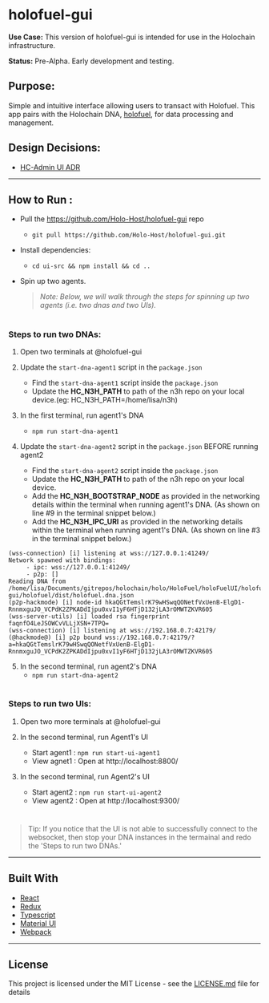 # holofuel-gui

**Use Case:** This version of holofuel-gui is intended for use in the Holochain infrastructure.

**Status:** Pre-Alpha. Early development and testing.

## Purpose:
Simple and intuitive interface allowing users to transact with Holofuel.  This app pairs with the Holochain DNA, [holofuel](https://github.com/Holo-Host/holofuel), for data processing and management.

## Design Decisions:
* [HC-Admin UI ADR](https://hackmd.io/t7Y0H5eNQtycrsNyVRe3Ww?both)

---

## How to Run :
- Pull the https://github.com/Holo-Host/holofuel-gui repo
    - `git pull https://github.com/Holo-Host/holofuel-gui.git`
      
- Install dependencies:
    - `cd ui-src && npm install && cd ..`
  
- Spin up two agents. 
    > *Note: Below, we will walk through the steps for spinning up two agents (i.e. two dnas and two UIs).*

#

### Steps to run two DNAs:
  1. Open two terminals at @holofuel-gui

  2. Update the `start-dna-agent1` script in the `package.json`
      - Find the `start-dna-agent1` script inside the `package.json`
      - Update the **HC_N3H_PATH** to path of the n3h repo on your local device.(eg: HC_N3H_PATH=/home/lisa/n3h)

  3. In the first terminal, run agent1's DNA 
        - `npm run start-dna-agent1`

  4. Update the `start-dna-agent2` script in the `package.json` BEFORE running agent2
        - Find the `start-dna-agent2` script inside the `package.json`
        - Update the **HC_N3H_PATH** to path of the n3h repo on your local device.
        - Add the **HC_N3H_BOOTSTRAP_NODE** as provided in the networking details within the terminal when running agent1's DNA. (As shown on line #9 in the terminal snippet below.)
        - Add the **HC_N3H_IPC_URI** as provided in the networking details within the terminal when running agent1's DNA. (As shown on line #3 in the terminal snippet below.)
        
```terminal=
(wss-connection) [i] listening at wss://127.0.0.1:41249/
Network spawned with bindings:
	 - ipc: wss://127.0.0.1:41249/
	 - p2p: []
Reading DNA from /home/lisa/Documents/gitrepos/holochain/holo/HoloFuel/holoFuelUI/holofuel-gui/holofuel/dist/holofuel.dna.json
(p2p-hackmode) [i] node-id hkaQGtTemslrK79wHSwqQONetfVxUenB-ElgD1-RnnmxguJO_VCPdK2ZPKADdIjpu0xvI1yF6HTjD132jLA3rOMWTZKVR605
(wss-server-utils) [i] loaded rsa fingerprint faqnfO4LeJSOWCvVLLjXSN+7TPQ=
(wss-connection) [i] listening at wss://192.168.0.7:42179/
(@hackmode@) [i] p2p bound wss://192.168.0.7:42179/?a=hkaQGtTemslrK79wHSwqQONetfVxUenB-ElgD1-RnnmxguJO_VCPdK2ZPKADdIjpu0xvI1yF6HTjD132jLA3rOMWTZKVR605

```

  5. In the second terminal, run agent2's DNA
        - `npm run start-dna-agent2`

# 
### Steps to run two UIs:

  1. Open two more terminals at @holofuel-gui

  3. In the second terminal, run Agent1's UI
        - Start agent1 : `npm run start-ui-agent1`
        - View agnet1 : Open at http://localhost:8800/

  4. In the second terminal, run Agent2's UI
      - Start agent2 : `npm run start-ui-agent2`
      - View agent2 : Open at http://localhost:9300/ 

#
> Tip: If you notice that the UI is not able to successfully connect to the websocket, then stop your DNA instances in the termainal and redo the 'Steps to run two DNAs.'

---
## Built With
* [React](https://reactjs.org/)
* [Redux](https://redux.js.org/)
* [Typescript](https://www.typescriptlang.org/)
* [Material UI](https://material-ui.com/)
* [Webpack](https://webpack.js.org/)

---
## License
This project is licensed under the MIT License - see the [LICENSE.md](LICENSE.md) file for details
